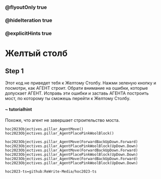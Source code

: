 ### @flyoutOnly true
### @hideIteration true
### @explicitHints true

# Желтый столб

## Step 1
Этот код не приведет тебя к Желтому Столбу. Нажми зеленую кнопку и посмотри, как АГЕНТ строит. Обрати внимание на ошибки, которые допускает АГЕНТ. Исправь эти ошибки и заставь АГЕНТА построить мост, по которому ты сможешь перейти к Желтому Столбу.

#### ~ tutorialhint 
Похоже, что агент не завершает строительство моста.

```ghost
hoc2023Objectives.pillar_AgentMove()
hoc2023Objectives.pillar_AgentPlacePinkWoolBlock()
```
```template
hoc2023Objectives.pillar_AgentMove(ForwardBackUpDown.Forward)
hoc2023Objectives.pillar_AgentPlacePinkWoolBlock(UpDown.Down)
hoc2023Objectives.pillar_AgentMove(ForwardBackUpDown.Forward)
hoc2023Objectives.pillar_AgentPlacePinkWoolBlock(UpDown.Down)
hoc2023Objectives.pillar_AgentMove(ForwardBackUpDown.Forward)
hoc2023Objectives.pillar_AgentPlacePinkWoolBlock(UpDown.Down)

```

```package
hoc2023-ts=github:ReWrite-Media/hoc2023-ts
```